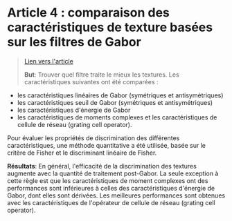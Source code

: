 # Article 4 : comparaison des caractéristiques de texture basées sur les filtres de Gabor

> [Lien vers l'article](4_Texture_1999ProcICIAPKruizinga.pdf)
> 
> **But**: Trouver quel filtre traite le mieux les textures.
Les caractéristiques suivantes ont été comparées :
- les caractéristiques linéaires de Gabor (symétriques et antisymétriques)
- les caractéristiques seuil de Gabor (symétriques et antisymétriques)
- les caractéristiques d'énergie de Gabor
- les caractéristiques de moments complexes et les caractéristiques de cellule de réseau (grating cell operator). 

Pour évaluer les propriétés de discrimination des différentes caractéristiques, une méthode quantitative a été utilisée, basée sur le critère de Fisher et le discriminant linéaire de Fisher.

**Résultats**: En général, l'efficacité de la discrimination des textures augmente avec la quantité de traitement post-Gabor. La seule exception à cette règle est que les caractéristiques de moment complexes ont des performances sont inférieures à celles des caractéristiques d'énergie de Gabor, dont elles sont dérivées. Les meilleures  performances sont obtenues avec les caractéristiques de l'opérateur de cellule de réseau (grating cell operator).

